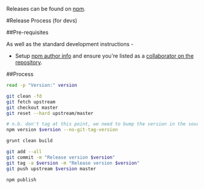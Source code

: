 Releases can be found on [npm](https://www.npmjs.com/package/d3fc).

#Release Process (for devs)

##Pre-requisites

As well as the standard development instructions -

* Setup [npm author info](https://docs.npmjs.com/getting-started/publishing-npm-packages) and ensure you're listed as a [collaborator on the repository](https://www.npmjs.com/package/d3fc).

##Process

```bash
read -p "Version:" version

git clean -fd
git fetch upstream
git checkout master
git reset --hard upstream/master

# n.b. don't tag at this point, we need to bump the version in the source
npm version $version --no-git-tag-version

grunt clean build

git add --all
git commit -m "Release version $version"
git tag -a $version -m "Release version $version"
git push upstream $version master

npm publish
```
